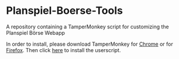 # Planspiel-Boerse-Tools
A repository containing a TamperMonkey script for customizing the Planspiel Börse Webapp

In order to install, please download TamperMonkey for [Chrome](https://chromewebstore.google.com/detail/tampermonkey/dhdgffkkebhmkfjojejmpbldmpobfkfo?hl=de) or for [Firefox](https://addons.mozilla.org/de/firefox/addon/tampermonkey/).
Then click [here](https://raw.githubusercontent.com/vinc3nz/Planspiel-Boerse-Tools/refs/heads/main/boerse.user.js) to install the userscript.
